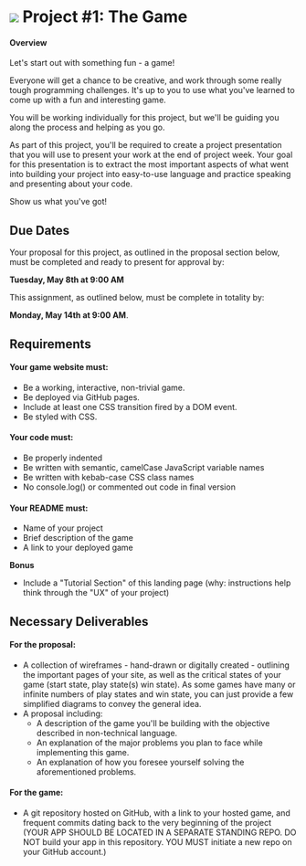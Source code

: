 # ![](https://ga-dash.s3.amazonaws.com/production/assets/logo-9f88ae6c9c3871690e33280fcf557f33.png) Project #1: The Game

#### Overview

Let's start out with something fun - a game!

Everyone will get a chance to be creative, and work through some really tough programming challenges. It's up to you to use what you've learned to come up with a fun and interesting game.

You will be working individually for this project, but we'll be guiding you along the process and helping as you go.

As part of this project, you'll be required to create a project presentation that you will use to present your work at the end of project week. Your goal for this presentation is to extract the most important aspects of what went into building your project into easy-to-use language and practice speaking and presenting about your code.

Show us what you've got!

## Due Dates

Your proposal for this project, as outlined in the proposal section below, must be completed and ready to present for approval by:

**Tuesday, May 8th at 9:00 AM**

This assignment, as outlined below, must be complete in totality by:

**Monday, May 14th at 9:00 AM**.

## Requirements

#### Your game website must:

- Be a working, interactive, non-trivial game.
- Be deployed via GitHub pages.
- Include at least one CSS transition fired by a DOM event.
- Be styled with CSS.

#### Your code must:

- Be properly indented
- Be written with semantic, camelCase JavaScript variable names
- Be written with kebab-case CSS class names
- No console.log() or commented out code in final version

#### Your README must:

- Name of your project
- Brief description of the game
- A link to your deployed game

**Bonus**

- Include a "Tutorial Section" of this landing page (why: instructions help think through the "UX" of your project)

## Necessary Deliverables

#### For the proposal:
- A collection of wireframes - hand-drawn or digitally created - outlining the important pages of your site, as well as the critical states of your game (start state, play state(s) win state). As some games have many or infinite numbers of play states and win state, you can just provide a few simplified diagrams to convey the general idea.
- A proposal including:
	- A description of the game you'll be building with the objective described in non-technical language.
	- An explanation of the major problems you plan to face while implementing this game.
	- An explanation of how you foresee yourself solving the aforementioned problems.

#### For the game:
- A git repository hosted on GitHub, with a link to your hosted game, and frequent commits dating back to the very beginning of the project (YOUR APP SHOULD BE LOCATED IN A SEPARATE STANDING REPO. DO NOT build your app in this repository. YOU MUST initiate a new repo on your GitHub account.)
